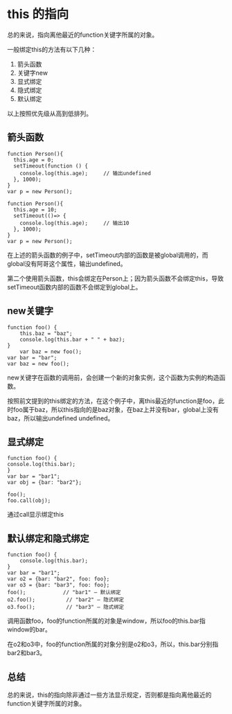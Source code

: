 # this 的指向

总的来说，指向离他最近的function关键字所属的对象。

一般绑定this的方法有以下几种：

1. 箭头函数
2. 关键字new
3. 显式绑定
4. 隐式绑定
5. 默认绑定

以上按照优先级从高到低排列。

## 箭头函数

    function Person(){
      this.age = 0;
      setTimeout(function () {
        console.log(this.age);     // 输出undefined
      }, 1000);
    }
    var p = new Person();

    function Person(){
      this.age = 10;
      setTimeout(()=> {
        console.log(this.age);     // 输出10
      }, 1000);
    }
    var p = new Person();

在上述的箭头函数的例子中，setTimeout内部的函数是被global调用的，而global没有阿哥这个属性，输出undefined。

第二个使用箭头函数，this会绑定在Person上；因为箭头函数不会绑定this，导致setTimeout函数内部的函数不会绑定到global上。

## new关键字

    function foo() { 
        this.baz = "baz"; 
        console.log(this.bar + " " + baz); 
    } 
        var baz = new foo();
    var bar = "bar"; 
    var baz = new foo(); 

new关键字在函数的调用前，会创建一个新的对象实例，这个函数为实例的构造函数。

按照前文提到的this绑定的方法，在这个例子中，离this最近的function是foo，此时foo属于baz，所以this指向的是baz对象，在baz上并没有bar，global上没有baz，所以输出undefined undefined。

## 显式绑定

    function foo() { 
    console.log(this.bar); 
    } 
    var bar = "bar1"; 
    var obj = {bar: "bar2"}; 

    foo();
    foo.call(obj);

通过call显示绑定this

## 默认绑定和隐式绑定

    function foo() { 
        console.log(this.bar); 
    } 
    var bar = "bar1"; 
    var o2 = {bar: "bar2", foo: foo}; 
    var o3 = {bar: "bar3", foo: foo}; 
    foo();            // "bar1" – 默认绑定
    o2.foo();          // "bar2" – 隐式绑定
    o3.foo();          // "bar3" – 隐式绑定

调用函数foo，foo的function所属的对象是window，所以foo的this.bar指window的bar。

在o2和o3中，foo的function所属的对象分别是o2和o3，所以，this.bar分别指bar2和bar3。

## 总结

总的来说，this的指向除非通过一些方法显示规定，否则都是指向离他最近的function关键字所属的对象。